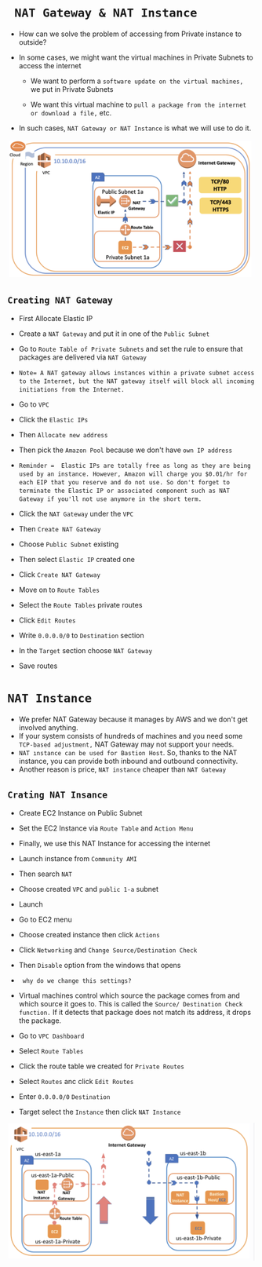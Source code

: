 # ` NAT Gateway & NAT Instance`

- How can we solve the problem of accessing from Private instance to outside?
- In some cases, we might want the virtual machines in Private Subnets to access the internet

	- We want to perform a `software update on the virtual machines,` we put in Private Subnets

	- We want this virtual machine to `pull a package from the internet or download a file,` etc.

- In such cases, `NAT Gateway or NAT Instance` is what we will use to do it.

![1r.png](./Images/1r.png)


## `Creating NAT Gateway`

- First Allocate Elastic IP
- Create a `NAT Gateway` and put it in one of the `Public Subnet`
- Go to `Route Table of Private Subnets` and set the rule to ensure that packages are delivered via `NAT Gateway`

- `Note= A NAT gateway allows instances within a private subnet access to the Internet, but the NAT gateway itself will block all incoming initiations from the Internet.`

- Go to `VPC`
- Click the `Elastic IPs`
- Then `Allocate new address`
- Then pick the `Amazon Pool` because we don't have `own IP address`

- `Reminder =  Elastic IPs are totally free as long as they are being used by an instance. However, Amazon will charge you $0.01/hr for each EIP that you reserve and do not use. So don't forget to terminate the Elastic IP or associated component such as NAT Gateway if you'll not use anymore in the short term.`

- Click the `NAT Gateway` under the `VPC`
- Then `Create NAT Gateway`
- Choose `Public Subnet` existing

- Then select `Elastic IP` created one
- Click `Create NAT Gateway`

- Move on to `Route Tables`
- Select the `Route Tables` private routes
- Click `Edit Routes` 
- Write `0.0.0.0/0` to `Destination` section
- In the `Target` section choose `NAT Gateway`
- Save routes

# `NAT Instance`

- We prefer NAT Gateway because it manages by AWS and we don't get involved anything. 
- If your system consists of hundreds of machines and you need some `TCP-based adjustment,` NAT Gateway may not support your needs.
- `NAT ınstance can be used for Bastion Host`. So, thanks to the NAT instance, you can provide both inbound and outbound connectivity.
- Another reason is price,  `NAT instance` cheaper than `NAT Gateway`

## `Crating NAT Insance`

- Create EC2 Instance on Public Subnet
- Set the EC2 Instance via `Route Table` and `Action Menu`
- Finally, we use this NAT Instance for accessing the internet

- Launch instance from `Community AMI`
- Then search `NAT`
- Choose created `VPC` and `public 1-a` subnet
- Launch
- Go to EC2 menu
- Choose created instance then click `Actions`
- Click `Networking` and `Change Source/Destination Check`
- Then `Disable` option from the windows that opens

- ` why do we change this settings?`
- Virtual machines control which source the package comes from and which source it goes to. This is called the `Source/ Destination Check function.` If it detects that package does not match its address, it drops the package.

- Go to `VPC Dashboard`
- Select `Route Tables`
- Click the route table we created for `Private Routes`
- Select `Routes` anc click `Edit Routes`
- Enter `0.0.0.0/0` `Destination` 
- Target select the `Instance` then click `NAT Instance`

![1s.png](./Images/1s.png)
